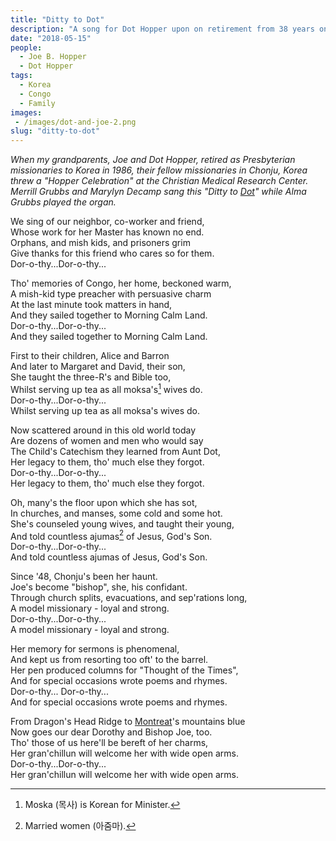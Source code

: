 ```yaml
---
title: "Ditty to Dot"
description: "A song for Dot Hopper upon on retirement from 38 years on the mission field."
date: "2018-05-15"
people:
  - Joe B. Hopper
  - Dot Hopper
tags:
  - Korea
  - Congo
  - Family
images:
 - /images/dot-and-joe-2.png
slug: "ditty-to-dot"
---
```


_When my grandparents, Joe and Dot Hopper, retired as Presbyterian missionaries to Korea in 1986, their fellow missionaries in Chonju, Korea threw a "Hopper Celebration" at the Christian Medical Research Center. Merrill Grubbs and Marylyn Decamp sang this "Ditty to [Dot](https://ulsterworldly.com/people/dot-hopper)" while Alma Grubbs played the organ._

We sing of our neighbor, co-worker and friend,<br />
Whose work for her Master has known no end.<br />
Orphans, and mish kids, and prisoners grim<br />
Give thanks for this friend who cares so for them.<br />
Dor-o-thy...Dor-o-thy...<br />

Tho' memories of Congo, her home, beckoned warm,<br />
A mish-kid type preacher with persuasive charm <br />
At the last minute took matters in hand,<br />
And they sailed together to Morning Calm Land.<br />
Dor-o-thy...Dor-o-thy...<br />
And they sailed together to Morning Calm Land.<br />

First to their children, Alice and Barron<br />
And later to Margaret and David, their son, <br />
She taught the three-R's and Bible too,<br />
Whilst serving up tea as all moksa's[^moska] wives do.<br />
Dor-o-thy...Dor-o-thy...<br />
Whilst serving up tea as all moksa's wives do.<br />

Now scattered around in this old world today<br />
Are dozens of women and men who would say<br />
The Child's Catechism they learned from Aunt Dot,<br />
Her legacy to them, tho' much else they forgot.<br />
Dor-o-thy...Dor-o-thy...<br />
Her legacy to them, tho' much else they forgot.<br />

Oh, many's the floor upon which she has sot,<br />
In churches, and manses, some cold and some hot.<br />
She's counseled young wives, and taught their young,<br />
And told countless ajumas[^ajumas] of Jesus, God's Son.<br />
Dor-o-thy...Dor-o-thy...<br />
And told countless ajumas of Jesus, God's Son.<br />

Since '48, Chonju's been her haunt.<br />
Joe's become "bishop", she, his confidant.<br />
Through church splits, evacuations, and sep'rations long,<br />
A model missionary - loyal and strong.<br />
Dor-o-thy...Dor-o-thy...<br />
A model missionary - loyal and strong.<br />

Her memory for sermons is phenomenal,<br />
And kept us from resorting too oft' to the barrel.<br />
Her pen produced columns for "Thought of the Times",<br />
And for special occasions wrote poems and rhymes.<br />
Dor-o-thy... Dor-o-thy...<br />
And for special occasions wrote poems and rhymes.<br />

From Dragon's Head Ridge to [Montreat](https://en.wikipedia.org/wiki/Montreat,_North_Carolina)'s mountains blue<br />
Now goes our dear Dorothy and Bishop Joe, too.<br />
Tho' those of us here'll be bereft of her charms,<br />
Her gran'chillun will welcome her with wide open arms.<br />
Dor-o-thy...Dor-o-thy...<br />
Her gran'chillun will welcome her with wide open arms.<br />

[^moska]: Moska (목사) is Korean for Minister.
[^ajumas]: Married women (아줌마).
